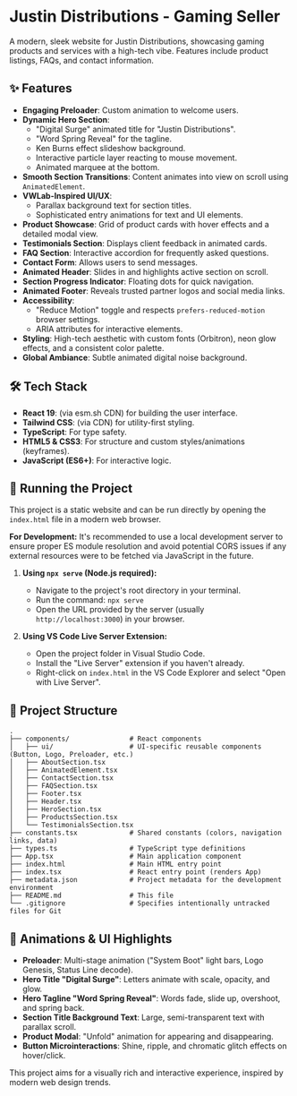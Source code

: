 # Justin Distributions - Gaming Seller

A modern, sleek website for Justin Distributions, showcasing gaming products and services with a high-tech vibe. Features include product listings, FAQs, and contact information.

## ✨ Features

*   **Engaging Preloader**: Custom animation to welcome users.
*   **Dynamic Hero Section**:
    *   "Digital Surge" animated title for "Justin Distributions".
    *   "Word Spring Reveal" for the tagline.
    *   Ken Burns effect slideshow background.
    *   Interactive particle layer reacting to mouse movement.
    *   Animated marquee at the bottom.
*   **Smooth Section Transitions**: Content animates into view on scroll using `AnimatedElement`.
*   **VWLab-Inspired UI/UX**:
    *   Parallax background text for section titles.
    *   Sophisticated entry animations for text and UI elements.
*   **Product Showcase**: Grid of product cards with hover effects and a detailed modal view.
*   **Testimonials Section**: Displays client feedback in animated cards.
*   **FAQ Section**: Interactive accordion for frequently asked questions.
*   **Contact Form**: Allows users to send messages.
*   **Animated Header**: Slides in and highlights active section on scroll.
*   **Section Progress Indicator**: Floating dots for quick navigation.
*   **Animated Footer**: Reveals trusted partner logos and social media links.
*   **Accessibility**:
    *   "Reduce Motion" toggle and respects `prefers-reduced-motion` browser settings.
    *   ARIA attributes for interactive elements.
*   **Styling**: High-tech aesthetic with custom fonts (Orbitron), neon glow effects, and a consistent color palette.
*   **Global Ambiance**: Subtle animated digital noise background.

## 🛠️ Tech Stack

*   **React 19**: (via esm.sh CDN) for building the user interface.
*   **Tailwind CSS**: (via CDN) for utility-first styling.
*   **TypeScript**: For type safety.
*   **HTML5 & CSS3**: For structure and custom styles/animations (keyframes).
*   **JavaScript (ES6+)**: For interactive logic.

## 🚀 Running the Project

This project is a static website and can be run directly by opening the `index.html` file in a modern web browser.

**For Development:**
It's recommended to use a local development server to ensure proper ES module resolution and avoid potential CORS issues if any external resources were to be fetched via JavaScript in the future.

1.  **Using `npx serve` (Node.js required):**
    *   Navigate to the project's root directory in your terminal.
    *   Run the command: `npx serve`
    *   Open the URL provided by the server (usually `http://localhost:3000`) in your browser.

2.  **Using VS Code Live Server Extension:**
    *   Open the project folder in Visual Studio Code.
    *   Install the "Live Server" extension if you haven't already.
    *   Right-click on `index.html` in the VS Code Explorer and select "Open with Live Server".

## 📁 Project Structure

```
.
├── components/               # React components
│   ├── ui/                   # UI-specific reusable components (Button, Logo, Preloader, etc.)
│   ├── AboutSection.tsx
│   ├── AnimatedElement.tsx
│   ├── ContactSection.tsx
│   ├── FAQSection.tsx
│   ├── Footer.tsx
│   ├── Header.tsx
│   ├── HeroSection.tsx
│   ├── ProductsSection.tsx
│   └── TestimonialsSection.tsx
├── constants.tsx             # Shared constants (colors, navigation links, data)
├── types.ts                  # TypeScript type definitions
├── App.tsx                   # Main application component
├── index.html                # Main HTML entry point
├── index.tsx                 # React entry point (renders App)
├── metadata.json             # Project metadata for the development environment
├── README.md                 # This file
└── .gitignore                # Specifies intentionally untracked files for Git
```

## 🎨 Animations & UI Highlights

*   **Preloader**: Multi-stage animation ("System Boot" light bars, Logo Genesis, Status Line decode).
*   **Hero Title "Digital Surge"**: Letters animate with scale, opacity, and glow.
*   **Hero Tagline "Word Spring Reveal"**: Words fade, slide up, overshoot, and spring back.
*   **Section Title Background Text**: Large, semi-transparent text with parallax scroll.
*   **Product Modal**: "Unfold" animation for appearing and disappearing.
*   **Button Microinteractions**: Shine, ripple, and chromatic glitch effects on hover/click.

This project aims for a visually rich and interactive experience, inspired by modern web design trends.
